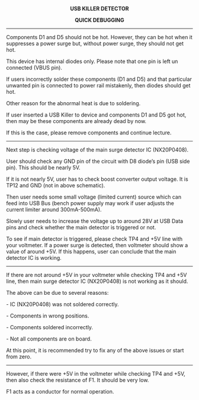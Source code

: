<p align="center">
    <strong>USB KILLER DETECTOR</strong>
</p>
<p align="center">
    <strong>QUICK DEBUGGING</strong>
</p>
<hr>
<p>
    Components D1 and D5 should not be hot. However, they can be hot when it
    suppresses a power surge but, without power surge, they should not get hot.
</p>
<p>
    This device has internal diodes only. Please note that one pin is left un
    connected (VBUS pin).
</p>
<p>
    If users incorrectly solder these components (D1 and D5) and that
    particular unwanted pin is connected to power rail mistakenly, then diodes
    should get hot.
</p>
<p>
    Other reason for the abnormal heat is due to soldering.
</p>
<p>
    If user inserted a USB Killer to device and components D1 and D5 got hot,
    then may be these components are already dead by now.
</p>
<p>
    If this is the case, please remove components and continue lecture.
</p>

<hr>

<p>
    Next step is checking voltage of the main surge detector IC (NX20P0408).
</p>
<p>
    User should check any GND pin of the circuit with D8 diode’s pin (USB side
    pin). This should be nearly 5V.
</p>
<p>
    If it is not nearly 5V, user has to check boost converter output voltage.
    It is TP12 and GND (not in above schematic).
</p>
<p>
    Then user needs some small voltage (limited current) source which can feed
    into USB Bus (bench power supply may work if user adjusts the current
    limiter around 300mA-500mA).
</p>
<p>
    Slowly user needs to increase the voltage up to around 28V at USB Data pins
    and check whether the main detector is triggered or not.
</p>
<p>
    To see if main detector is triggered, please check TP4 and +5V line with
    your voltmeter. If a power surge is detected, then voltmeter should show a
    value of around +5V. If this happens, user can conclude that the main
    detector IC is working.
</p>

<hr>

<p>
    If there are not around +5V in your voltmeter while checking TP4 and +5V
    line, then main surge detector IC (NX20P0408) is not working as it should.
</p>
<p>
    The above can be due to several reasons:
</p>
<p>
    - IC (NX20P0408) was not soldered correctly.
</p>
<p>
    - Components in wrong positions.
</p>
<p>
    - Components soldered incorrectly.
</p>
<p>
    - Not all components are on board.
</p>
<p>
    At this point, it is recommended try to fix any of the above issues or
    start from zero.
</p>

<hr>

<p>
    However, if there were +5V in the voltmeter while checking TP4 and +5V,
    then also check the resistance of F1. It should be very low.
</p>
<p>
    F1 acts as a conductor for normal operation.
</p>
